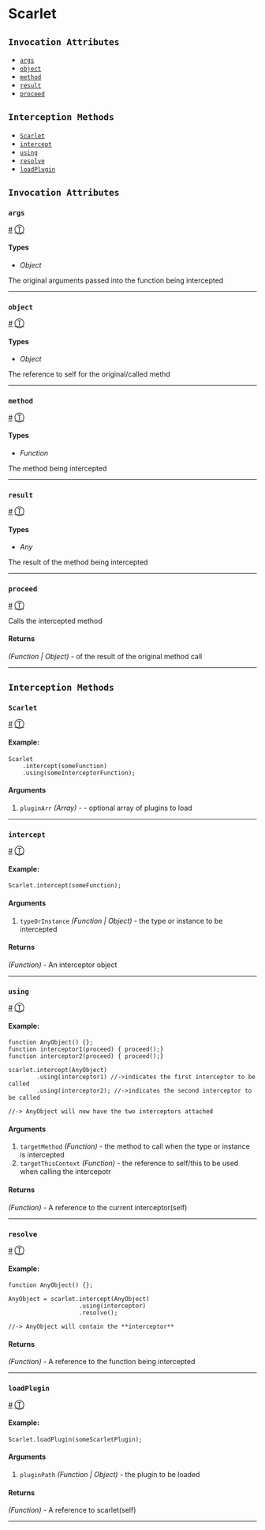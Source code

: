 # Scarlet

## `Invocation Attributes`

* [`args`][0]
* [`object`][1]
* [`method`][2]
* [`result`][3]
* [`proceed`][4]

## `Interception Methods`

* [`Scarlet`][5]
* [`intercept`][6]
* [`using`][7]
* [`resolve`][8]
* [`loadPlugin`][9]

## `Invocation Attributes`

### `args`

[\#][0] [Ⓣ][10]

#### Types

  * _Object_

The original arguments passed into the function being intercepted

---

### `object`

[\#][1] [Ⓣ][10]

#### Types

  * _Object_

The reference to self for the original/called methd

---

### `method`

[\#][2] [Ⓣ][10]

#### Types

  * _Function_

The method being intercepted

---

### `result`

[\#][3] [Ⓣ][10]

#### Types

  * _Any_

The result of the method being intercepted

---

### `proceed`

[\#][4] [Ⓣ][10]

Calls the intercepted method

#### Returns  
  
_(Function | Object)_ - of the result of the original method call

---

## `Interception Methods`

### `Scarlet`

[\#][5] [Ⓣ][11]

#### Example:

    Scarlet
        .intercept(someFunction)
        .using(someInterceptorFunction);
    

#### Arguments

1. `pluginArr` _(Array)_ - - optional array of plugins to load

---

### `intercept`

[\#][6] [Ⓣ][11]

#### Example:

    Scarlet.intercept(someFunction);
    

#### Arguments

1. `typeOrInstance` _(Function | Object)_ - the type or instance to be intercepted

#### Returns  
  
_(Function)_ - An interceptor object

---

### `using`

[\#][7] [Ⓣ][11]

#### Example:

    function AnyObject() {};
    function interceptor1(proceed) { proceed();}
    function interceptor2(proceed) { proceed();}
    
    scarlet.intercept(AnyObject) 
            .using(interceptor1) //->indicates the first interceptor to be called
            .using(interceptor2); //->indicates the second interceptor to be called
    
    //-> AnyObject will now have the two interceptors attached
    

#### Arguments

1. `targetMethod` _(Function)_ - the method to call when the type or instance is intercepted
2. `targetThisContext` _(Function)_ - the reference to self/this to be used when calling the intercepotr

#### Returns  
  
_(Function)_ - A reference to the current interceptor(self)

---

### `resolve`

[\#][8] [Ⓣ][11]

#### Example:

    function AnyObject() {};
    
    AnyObject = scarlet.intercept(AnyObject)
                        .using(interceptor)
                        .resolve();
    
    //-> AnyObject will contain the **interceptor**
    

#### Returns  
  
_(Function)_ - A reference to the function being intercepted

---

### `loadPlugin`

[\#][9] [Ⓣ][11]

#### Example:

    Scarlet.loadPlugin(someScarletPlugin);
    

#### Arguments

1. `pluginPath` _(Function | Object)_ - the plugin to be loaded

#### Returns  
  
_(Function)_ - A reference to scarlet(self)

---



[0]: #args
[1]: #object
[2]: #method
[3]: #result
[4]: #proceed
[5]: #scarlet
[6]: #intercept
[7]: #using
[8]: #resolve
[9]: #loadplugin
[10]: #invocation-attributes
[11]: #interception-methods
